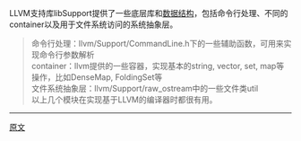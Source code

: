 
LLVM支持库libSupport提供了一些底层库和[数据结构](https://releases.llvm.org/11.0.0/docs/ProgrammersManual.html)，包括命令行处理、不同的container以及用于文件系统访问的系统抽象层。  

> 命令行处理：llvm/Support/CommandLine.h下的一些辅助函数，可用来实现命令行参数解析  
> container：llvm提供的一些容器，实现基本的string, vector, set, map等操作，比如DenseMap, FoldingSet等  
> 文件系统抽象层：llvm/Support/raw_ostream中的一些文件类util  
> 以上几个模块在实现基于LLVM的编译器时都很有用。  

---------------------    

[原文](https://releases.llvm.org/11.0.0/tools/clang/docs/InternalsManual.html#llvm-support-library)
